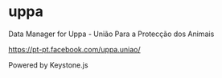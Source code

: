 # uppa
Data Manager for Uppa - União Para a Protecção dos Animais

https://pt-pt.facebook.com/uppa.uniao/

Powered by Keystone.js
